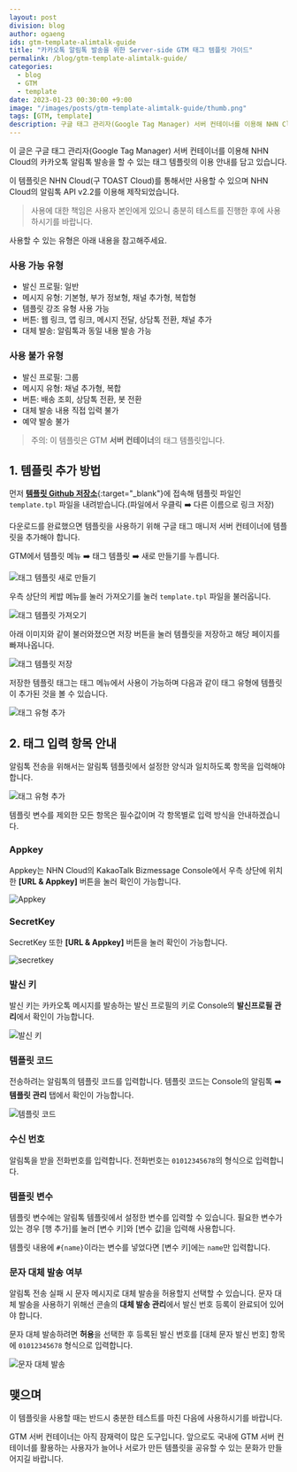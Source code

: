 ```yaml
---
layout: post
division: blog
author: ogaeng
ids: gtm-template-alimtalk-guide
title: "카카오톡 알림톡 발송을 위한 Server-side GTM 태그 템플릿 가이드"
permalink: /blog/gtm-template-alimtalk-guide/
categories:
  - blog
  - GTM
  - template
date: 2023-01-23 00:30:00 +9:00
image: "/images/posts/gtm-template-alimtalk-guide/thumb.png"
tags: [GTM, template]
description: 구글 태그 관리자(Google Tag Manager) 서버 컨테이너를 이용해 NHN Cloud(구 TOAST Cloud)의 카카오톡 알림톡 발송을 할 수 있는 태그 템플릿 이용 방법을 안내합니다.
---
```


이 글은 구글 태그 관리자(Google Tag Manager) 서버 컨테이너를 이용해 NHN Cloud의 카카오톡 알림톡 발송을 할 수 있는 태그 템플릿의 이용 안내를 담고 있습니다.

이 템플릿은 NHN Cloud(구 TOAST Cloud)를 통해서만 사용할 수 있으며 NHN Cloud의 알림톡 API v2.2를 이용해 제작되었습니다.

> 사용에 대한 책임은 사용자 본인에게 있으니 충분히 테스트를 진행한 후에 사용하시기를 바랍니다.

사용할 수 있는 유형은 아래 내용을 참고해주세요.

### 사용 가능 유형

- 발신 프로필: 일반
- 메시지 유형: 기본형, 부가 정보형, 채널 추가형, 복합형
- 템플릿 강조 유형 사용 가능
- 버튼: 웹 링크, 앱 링크, 메시지 전달, 상담톡 전환, 채널 추가
- 대체 발송: 알림톡과 동일 내용 발송 가능

### 사용 불가 유형

- 발신 프로필: 그룹
- 메시지 유형: 채널 추가형, 복합
- 버튼: 배송 조회, 상담톡 전환, 봇 전환
- 대체 발송 내용 직접 입력 불가
- 예약 발송 불가

> 주의: 이 템플릿은 GTM **서버 컨테이너**의 태그 템플릿입니다.

## 1. 템플릿 추가 방법

먼저 [**템플릿 Github 저장소**](https://github.com/opensource-marketing/Alimtalk-NHN-Cloud-Server-side-GTM-Tag-Template){:target="\_blank"}에 접속해 템플릿 파일인 `template.tpl` 파일을 내려받습니다.(파일에서 우클릭 ➡️ 다른 이름으로 링크 저장)

다운로드를 완료했으면 템플릿을 사용하기 위해 구글 태그 매니저 서버 컨테이너에 템플릿을 추가해야 합니다.

GTM에서 템플릿 메뉴 ➡️ 태그 템플릿 ➡️ 새로 만들기를 누릅니다.

![태그 템플릿 새로 만들기](/images/posts/gtm-template-alimtalk-guide/01.png)

우측 상단의 케밥 메뉴를 눌러 가져오기를 눌러 `template.tpl` 파일을 불러옵니다.

![태그 템플릿 가져오기](/images/posts/gtm-template-alimtalk-guide/02.png)

아래 이미지와 같이 불러와졌으면 저장 버튼을 눌러 템플릿을 저장하고 해당 페이지를 빠져나옵니다.

![태그 템플릿 저장](/images/posts/gtm-template-alimtalk-guide/03-n.png)

저장한 템플릿 태그는 태그 메뉴에서 사용이 가능하며 다음과 같이 태그 유형에 템플릿이 추가된 것을 볼 수 있습니다.

![태그 유형 추가](/images/posts/gtm-template-alimtalk-guide/04-n.png)

## 2. 태그 입력 항목 안내

알림톡 전송을 위해서는 알림톡 템플릿에서 설정한 양식과 일치하도록 항목을 입력해야 합니다.

![태그 유형 추가](/images/posts/gtm-template-alimtalk-guide/05-n.png)

템플릿 변수를 제외한 모든 항목은 필수값이며 각 항목별로 입력 방식을 안내하겠습니다.

### Appkey

Appkey는 NHN Cloud의 KakaoTalk Bizmessage Console에서 우측 상단에 위치한 **[URL & Appkey]** 버튼을 눌러 확인이 가능합니다.

![Appkey](/images/posts/gtm-template-alimtalk-guide/06.png)

### SecretKey

SecretKey 또한 **[URL & Appkey]** 버튼을 눌러 확인이 가능합니다.

![secretkey](/images/posts/gtm-template-alimtalk-guide/07.png)

### 발신 키

발신 키는 카카오톡 메시지를 발송하는 발신 프로필의 키로 Console의 **발신프로필 관리**에서 확인이 가능합니다.

![발신 키](/images/posts/gtm-template-alimtalk-guide/08.png)

### 템플릿 코드

전송하려는 알림톡의 템플릿 코드를 입력합니다. 템플릿 코드는 Console의 알림톡 ➡️ **템플릿 관리** 탭에서 확인이 가능합니다.

![템플릿 코드](/images/posts/gtm-template-alimtalk-guide/09.png)

### 수신 번호

알림톡을 받을 전화번호를 입력합니다. 전화번호는 `01012345678`의 형식으로 입력합니다.

### 템플릿 변수

템플릿 변수에는 알림톡 템플릿에서 설정한 변수를 입력할 수 있습니다. 필요한 변수가 있는 경우 [행 추가]를 눌러 [변수 키]와 [변수 값]을 입력해 사용합니다.

템플릿 내용에 `#{name}`이라는 변수를 넣었다면 [변수 키]에는 `name`만 입력합니다.

### 문자 대체 발송 여부

알림톡 전송 실패 시 문자 메시지로 대체 발송을 허용할지 선택할 수 있습니다. 문자 대체 발송을 사용하기 위해선 콘솔의 **대체 발송 관리**에서 발신 번호 등록이 완료되어 있어야 합니다.

문자 대체 발송하려면 **허용**을 선택한 후 등록된 발신 번호를 [대체 문자 발신 번호] 항목에 `01012345678` 형식으로 입력합니다.

![문자 대체 발송](/images/posts/gtm-template-alimtalk-guide/10-n.png)

## 맺으며

이 템플릿을 사용할 때는 반드시 충분한 테스트를 마친 다음에 사용하시기를 바랍니다.

GTM 서버 컨테이너는 아직 잠재력이 많은 도구입니다. 앞으로도 국내에 GTM 서버 컨테이너를 활용하는 사용자가 늘어나 서로가 만든 템플릿을 공유할 수 있는 문화가 만들어지길 바랍니다.
